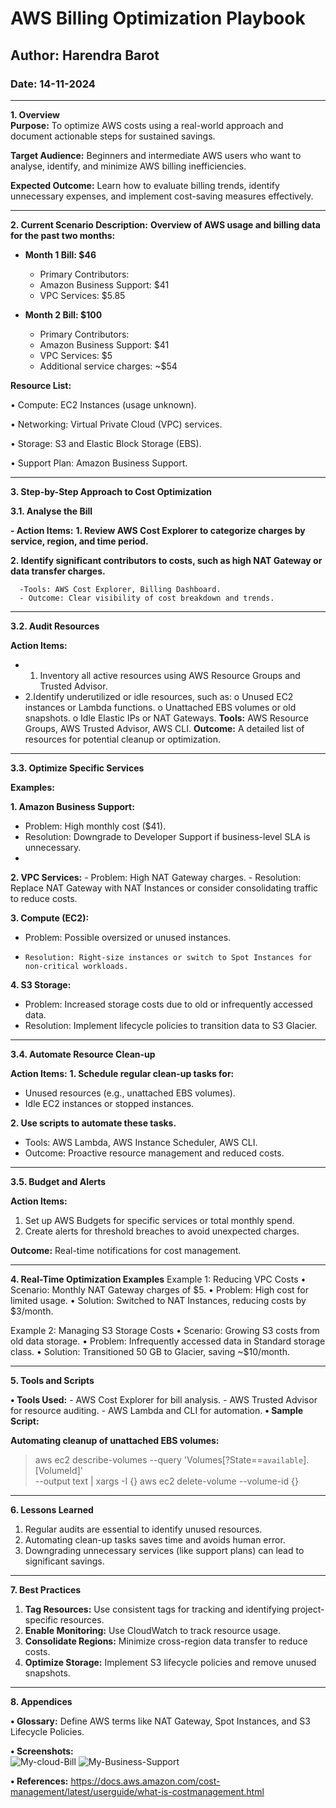# **AWS Billing Optimization Playbook**

## **Author: Harendra Barot**
### **Date: 14-11-2024**
________________________________________
**1. Overview	
Purpose:**
To optimize AWS costs using a real-world approach and document actionable steps for sustained savings.

**Target Audience:** 
Beginners and intermediate AWS users who want to analyse, identify, and minimize AWS billing inefficiencies.

**Expected Outcome:**
Learn how to evaluate billing trends, identify unnecessary expenses, and implement cost-saving measures effectively.
________________________________________
**2. Current Scenario
Description:**
**Overview of AWS usage and billing data for the past two months:**

-	**Month 1 Bill: $46**
      -	Primary Contributors:
      -	Amazon Business Support: $41
      -	VPC Services: $5.85
    	
-	**Month 2 Bill: $100**  
      -	Primary Contributors:
      -	Amazon Business Support: $41
      -	VPC Services: $5
      -	Additional service charges: ~$54
  
**Resource List:**

•	Compute: EC2 Instances (usage unknown).

•	Networking: Virtual Private Cloud (VPC) services.

•	Storage: S3 and Elastic Block Storage (EBS).

•	Support Plan: Amazon Business Support.
________________________________________

**3. Step-by-Step Approach to Cost Optimization** 

**3.1. Analyse the Bill**

**- Action Items:**
      **1.	Review AWS Cost Explorer to categorize charges by service, region, and time period.**
      
**2.  Identify significant contributors to costs, such as high NAT Gateway or data transfer charges.**

      -Tools: AWS Cost Explorer, Billing Dashboard.
      - Outcome: Clear visibility of cost breakdown and trends.
________________________________________
**3.2. Audit Resources**

**Action Items:**

   - 1.	Inventory all active resources using AWS Resource Groups and Trusted Advisor.
   - 2.Identify underutilized or idle resources, such as:
      o	Unused EC2 instances or Lambda functions.
      o	Unattached EBS volumes or old snapshots.
      o	Idle Elastic IPs or NAT Gateways.
**Tools:** AWS Resource Groups, AWS Trusted Advisor, AWS CLI.
**Outcome:** A detailed list of resources for potential cleanup or optimization.
________________________________________
**3.3. Optimize Specific Services**

**Examples:**

**1.	Amazon Business Support:** 
   -	Problem: High monthly cost ($41).
   -	Resolution: Downgrade to Developer Support if business-level SLA is unnecessary.
   -	
**2.	VPC Services:**
    	-	Problem: High NAT Gateway charges.
     -	Resolution: Replace NAT Gateway with NAT Instances or consider consolidating traffic to reduce costs.
      	
**3.	Compute (EC2):** 
  -	Problem: Possible oversized or unused instances.
  - 	Resolution: Right-size instances or switch to Spot Instances for non-critical workloads.
   
**4.	S3 Storage:**
   -	Problem: Increased storage costs due to old or infrequently accessed data.
  -	Resolution: Implement lifecycle policies to transition data to S3 Glacier.
________________________________________
**3.4. Automate Resource Clean-up**

**Action Items:** 
**1.	Schedule regular clean-up tasks for:**
   -	Unused resources (e.g., unattached EBS volumes).
   -	Idle EC2 instances or stopped instances.
     
**2.	Use scripts to automate these tasks.**
  - Tools: AWS Lambda, AWS Instance Scheduler, AWS CLI.
  - Outcome: Proactive resource management and reduced costs.
________________________________________
**3.5. Budget and Alerts**

**Action Items:**
  1.	Set up AWS Budgets for specific services or total monthly spend.
  2.	Create alerts for threshold breaches to avoid unexpected charges.
     
**Outcome:** Real-time notifications for cost management.
________________________________________
**4. Real-Time Optimization Examples**
Example 1: Reducing VPC Costs
•	Scenario: Monthly NAT Gateway charges of $5.
•	Problem: High cost for limited usage.
•	Solution: Switched to NAT Instances, reducing costs by $3/month.

Example 2: Managing S3 Storage Costs
•	Scenario: Growing S3 costs from old data storage.
•	Problem: Infrequently accessed data in Standard storage class.
•	Solution: Transitioned 50 GB to Glacier, saving ~$10/month.
________________________________________
**5. Tools and Scripts**

**•	Tools Used:** 
    -	AWS Cost Explorer for bill analysis.
    -	AWS Trusted Advisor for resource auditing.
    -	AWS Lambda and CLI for automation.
**•	Sample Script:**

**Automating cleanup of unattached EBS volumes:**

> aws ec2 describe-volumes --query 'Volumes[?State==`available`].[VolumeId]' \
> --output text | xargs -I {} aws ec2 delete-volume --volume-id {} 
________________________________________
**6. Lessons Learned** 

1.	Regular audits are essential to identify unused resources.
2.	Automating clean-up tasks saves time and avoids human error.
3.	Downgrading unnecessary services (like support plans) can lead to significant savings.
________________________________________
**7. Best Practices** 

1.	**Tag Resources:** Use consistent tags for tracking and identifying project-specific resources.
2.	**Enable Monitoring:** Use CloudWatch to track resource usage.
3.	**Consolidate Regions:** Minimize cross-region data transfer to reduce costs.
4.	**Optimize Storage:** Implement S3 lifecycle policies and remove unused snapshots.
________________________________________
**8. Appendices**

**•	Glossary:** Define AWS terms like NAT Gateway, Spot Instances, and S3 Lifecycle Policies.


**•	Screenshots:**  
	 ![My-cloud-Bill](https://github.com/user-attachments/assets/443c9476-07f5-42da-a9be-769a45db032c)
  ![My-Business-Support](https://github.com/user-attachments/assets/45fb6aa8-432f-4bcf-8ae3-10efefb6889b)

**•	References:** https://docs.aws.amazon.com/cost-management/latest/userguide/what-is-costmanagement.html

